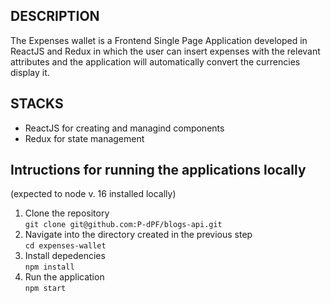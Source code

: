 ## DESCRIPTION

The Expenses wallet is a Frontend Single Page Application developed in ReactJS and Redux in which the user can insert expenses with the relevant attributes and the application will automatically convert the currencies display it.

## STACKS

- ReactJS for creating and managind components
- Redux for state management

## Intructions for running the applications locally

(expected to node v. 16 installed locally)

1. Clone the repository  
   `git clone git@github.com:P-dPF/blogs-api.git`
2. Navigate into the directory created in the previous step  
   `cd expenses-wallet`
3. Install depedencies  
   `npm install`
4. Run the application  
   `npm start`
